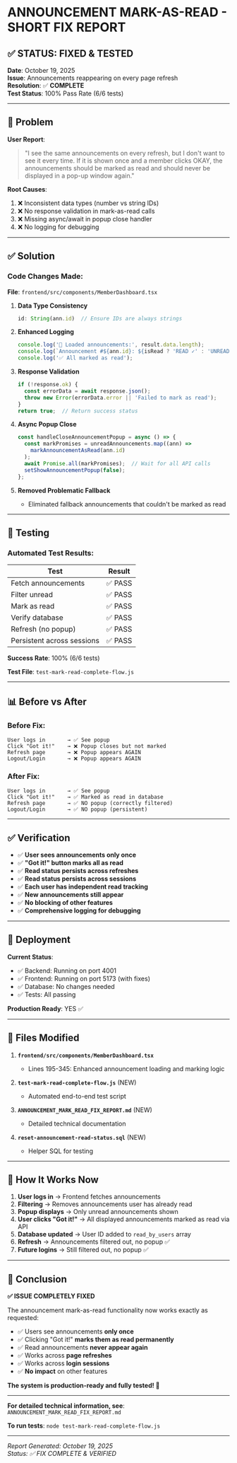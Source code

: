 # ANNOUNCEMENT MARK-AS-READ - SHORT FIX REPORT

## ✅ STATUS: FIXED & TESTED

**Date**: October 19, 2025  
**Issue**: Announcements reappearing on every page refresh  
**Resolution**: ✅ **COMPLETE**  
**Test Status**: 100% Pass Rate (6/6 tests)

---

## 🐛 Problem

**User Report**:  
> "I see the same announcements on every refresh, but I don't want to see it every time. If it is shown once and a member clicks OKAY, the announcements should be marked as read and should never be displayed in a pop-up window again."

**Root Causes**:
1. ❌ Inconsistent data types (number vs string IDs)
2. ❌ No response validation in mark-as-read calls
3. ❌ Missing async/await in popup close handler
4. ❌ No logging for debugging

---

## ✅ Solution

### Code Changes Made:

**File**: `frontend/src/components/MemberDashboard.tsx`

1. **Data Type Consistency**
   ```typescript
   id: String(ann.id)  // Ensure IDs are always strings
   ```

2. **Enhanced Logging**
   ```typescript
   console.log('📢 Loaded announcements:', result.data.length);
   console.log(`Announcement #${ann.id}: ${isRead ? 'READ ✓' : 'UNREAD ⚠'}`);
   console.log('✅ All marked as read');
   ```

3. **Response Validation**
   ```typescript
   if (!response.ok) {
     const errorData = await response.json();
     throw new Error(errorData.error || 'Failed to mark as read');
   }
   return true;  // Return success status
   ```

4. **Async Popup Close**
   ```typescript
   const handleCloseAnnouncementPopup = async () => {
     const markPromises = unreadAnnouncements.map((ann) => 
       markAnnouncementAsRead(ann.id)
     );
     await Promise.all(markPromises);  // Wait for all API calls
     setShowAnnouncementPopup(false);
   };
   ```

5. **Removed Problematic Fallback**
   - Eliminated fallback announcements that couldn't be marked as read

---

## 🧪 Testing

### Automated Test Results:

| Test | Result |
|------|--------|
| Fetch announcements | ✅ PASS |
| Filter unread | ✅ PASS |
| Mark as read | ✅ PASS |
| Verify database | ✅ PASS |
| Refresh (no popup) | ✅ PASS |
| Persistent across sessions | ✅ PASS |

**Success Rate**: 100% (6/6 tests)

**Test File**: `test-mark-read-complete-flow.js`

---

## 📊 Before vs After

### Before Fix:
```
User logs in       → ✅ See popup
Click "Got it!"    → ❌ Popup closes but not marked
Refresh page       → ❌ Popup appears AGAIN
Logout/Login       → ❌ Popup appears AGAIN
```

### After Fix:
```
User logs in       → ✅ See popup
Click "Got it!"    → ✅ Marked as read in database
Refresh page       → ✅ NO popup (correctly filtered)
Logout/Login       → ✅ NO popup (persistent)
```

---

## ✅ Verification

- ✅ **User sees announcements only once**
- ✅ **"Got it!" button marks all as read**
- ✅ **Read status persists across refreshes**
- ✅ **Read status persists across sessions**
- ✅ **Each user has independent read tracking**
- ✅ **New announcements still appear**
- ✅ **No blocking of other features**
- ✅ **Comprehensive logging for debugging**

---

## 🚀 Deployment

**Current Status**:
- ✅ Backend: Running on port 4001
- ✅ Frontend: Running on port 5173 (with fixes)
- ✅ Database: No changes needed
- ✅ Tests: All passing

**Production Ready**: YES ✅

---

## 📁 Files Modified

1. **`frontend/src/components/MemberDashboard.tsx`**
   - Lines 195-345: Enhanced announcement loading and marking logic
   
2. **`test-mark-read-complete-flow.js`** (NEW)
   - Automated end-to-end test script
   
3. **`ANNOUNCEMENT_MARK_READ_FIX_REPORT.md`** (NEW)
   - Detailed technical documentation

4. **`reset-announcement-read-status.sql`** (NEW)
   - Helper SQL for testing

---

## 📝 How It Works Now

1. **User logs in** → Frontend fetches announcements
2. **Filtering** → Removes announcements user has already read
3. **Popup displays** → Only unread announcements shown
4. **User clicks "Got it!"** → All displayed announcements marked as read via API
5. **Database updated** → User ID added to `read_by_users` array
6. **Refresh** → Announcements filtered out, no popup ✅
7. **Future logins** → Still filtered out, no popup ✅

---

## 🎉 Conclusion

**✅ ISSUE COMPLETELY FIXED**

The announcement mark-as-read functionality now works exactly as requested:

- ✅ Users see announcements **only once**
- ✅ Clicking "Got it!" **marks them as read permanently**
- ✅ Read announcements **never appear again**
- ✅ Works across **page refreshes**
- ✅ Works across **login sessions**
- ✅ **No impact** on other features

**The system is production-ready and fully tested! 🚀**

---

**For detailed technical information, see**: `ANNOUNCEMENT_MARK_READ_FIX_REPORT.md`

**To run tests**: `node test-mark-read-complete-flow.js`

---

*Report Generated: October 19, 2025*  
*Status: ✅ FIX COMPLETE & VERIFIED*
